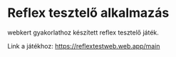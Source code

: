 # Reflex tesztelő alkalmazás

webkert gyakorlathoz készített reflex tesztelő játék.

Link a játékhoz: https://reflextestweb.web.app/main




